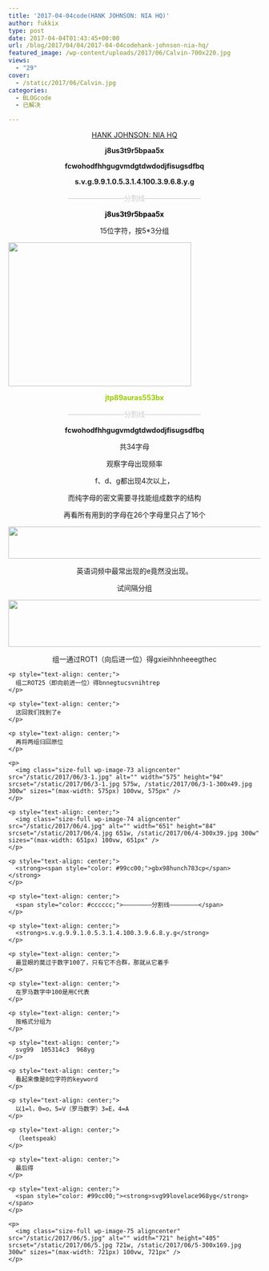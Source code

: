 ```yaml
---
title: '2017-04-04code(HANK JOHNSON: NIA HQ)'
author: fukkix
type: post
date: 2017-04-04T01:43:45+00:00
url: /blog/2017/04/04/2017-04-04codehank-johnson-nia-hq/
featured_image: /wp-content/uploads/2017/06/Calvin-700x220.jpg
views:
  - "29"
cover:
  - /static/2017/06/Calvin.jpg
categories:
  - BLOGcode
  - 已解决

---
```

<p style="text-align: center;">
  <a href="http://investigate.ingress.com/2017/04/04/hank-johnson-nia-hq/">HANK JOHNSON: NIA HQ</a>
</p>

<p style="text-align: center;">
  <strong>j8us3t9r5bpaa5x</strong>
</p>

<p style="text-align: center;">
  <strong>fcwohodfhhgugvmdgtdwdodjfisugsdfbq</strong>
</p>

<p style="text-align: center;">
  <strong>s.v.g.9.9.1.0.5.3.1.4.100.3.9.6.8.y.g</strong>
</p>

<!--more-->

<p style="text-align: center;">
  <span style="color: #cccccc;">————————分割线————————</span>
</p>

<p style="text-align: center;">
  <span style="color: #000000;"><strong>j8us3t9r5bpaa5x</strong></span>
</p>

<p style="text-align: center;">
  15位字符，按5*3分组
</p>

<img class="size-full wp-image-71 aligncenter" src="/static/2017/06/1-1.jpg" alt="" width="365" height="287" srcset="/static/2017/06/1-1.jpg 365w, /static/2017/06/1-1-300x236.jpg 300w" sizes="(max-width: 365px) 100vw, 365px" />

<p style="text-align: center;">
  <p style="text-align: center;">
    <span style="color: #99cc00;"><strong>jtp89auras553bx</strong></span>
  </p>
  
  <p style="text-align: center;">
    <span style="color: #cccccc;">————————分割线————————</span>
  </p>
  
  <p style="text-align: center;">
    <strong>fcwohodfhhgugvmdgtdwdodjfisugsdfbq</strong>
  </p>
  
  <p style="text-align: center;">
    共34字母
  </p>
  
  <p style="text-align: center;">
    观察字母出现频率
  </p>
  
  <p style="text-align: center;">
    f、d、g都出现4次以上，
  </p>
  
  <p style="text-align: center;">
    而纯字母的密文需要寻找能组成数字的结构
  </p>
  
  <p style="text-align: center;">
    再看所有用到的字母在26个字母里只占了16个
  </p>
  
  <p>
    <img class="size-full wp-image-76 aligncenter" src="/static/2017/06/IMG_1899.png" alt="" width="516" height="64" srcset="/static/2017/06/IMG_1899.png 516w, /static/2017/06/IMG_1899-300x37.png 300w" sizes="(max-width: 516px) 100vw, 516px" />
  </p>
  
  <p style="text-align: center;">
    英语词频中最常出现的e竟然没出现。
  </p>
  
  <p style="text-align: center;">
    试间隔分组
  </p>
  
  <p>
    <img class="size-full wp-image-72 aligncenter" src="/static/2017/06/2-2.jpg" alt="" width="575" height="94" srcset="/static/2017/06/2-2.jpg 575w, /static/2017/06/2-2-300x49.jpg 300w" sizes="(max-width: 575px) 100vw, 575px" />
  </p>
  
  <p style="text-align: center;">
    <p style="text-align: center;">
      组一通过ROT1（向后进一位）得gxieihhnheeegthec
    </p>
    
    <p style="text-align: center;">
      组二ROT25（即向前进一位）得bnnegtucsvnihtrep
    </p>
    
    <p style="text-align: center;">
      这回我们找到了e
    </p>
    
    <p style="text-align: center;">
      再将两组归回原位
    </p>
    
    <p>
      <img class="size-full wp-image-73 aligncenter" src="/static/2017/06/3-1.jpg" alt="" width="575" height="94" srcset="/static/2017/06/3-1.jpg 575w, /static/2017/06/3-1-300x49.jpg 300w" sizes="(max-width: 575px) 100vw, 575px" />
    </p>
    
    <p style="text-align: center;">
      <img class="size-full wp-image-74 aligncenter" src="/static/2017/06/4.jpg" alt="" width="651" height="84" srcset="/static/2017/06/4.jpg 651w, /static/2017/06/4-300x39.jpg 300w" sizes="(max-width: 651px) 100vw, 651px" />
    </p>
    
    <p style="text-align: center;">
      <strong><span style="color: #99cc00;">gbx98hunch783cp</span></strong>
    </p>
    
    <p style="text-align: center;">
      <span style="color: #cccccc;">————————分割线————————</span>
    </p>
    
    <p style="text-align: center;">
      <strong>s.v.g.9.9.1.0.5.3.1.4.100.3.9.6.8.y.g</strong>
    </p>
    
    <p style="text-align: center;">
      最显眼的莫过于数字100了，只有它不合群，那就从它着手
    </p>
    
    <p style="text-align: center;">
      在罗马数字中100是用C代表
    </p>
    
    <p style="text-align: center;">
      按格式分组为
    </p>
    
    <p style="text-align: center;">
      svg99  105314c3  968yg
    </p>
    
    <p style="text-align: center;">
      看起来像是8位字符的keyword
    </p>
    
    <p style="text-align: center;">
      以1=l，0=o，5=V（罗马数字）3=E，4=A
    </p>
    
    <p style="text-align: center;">
      （leetspeak）
    </p>
    
    <p style="text-align: center;">
      最后得
    </p>
    
    <p style="text-align: center;">
      <span style="color: #99cc00;"><strong>svg99lovelace968yg</strong></span>
    </p>
    
    <p>
      <img class="size-full wp-image-75 aligncenter" src="/static/2017/06/5.jpg" alt="" width="721" height="405" srcset="/static/2017/06/5.jpg 721w, /static/2017/06/5-300x169.jpg 300w" sizes="(max-width: 721px) 100vw, 721px" />
    </p>